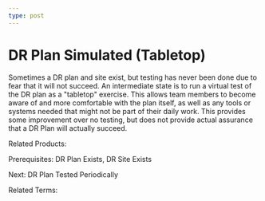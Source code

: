 ```yaml
---
type: post
---
```

# DR Plan Simulated (Tabletop)

Sometimes a DR plan and site exist, but testing has never been done due to fear that it will not succeed.  An intermediate state is to run a virtual test of the DR plan as a "tabletop" exercise.  This allows team members to become aware of and more comfortable with the plan itself, as well as any tools or systems needed that might not be part of their daily work.  This provides some improvement over no testing, but does not provide actual assurance that a DR Plan will actually succeed.

Related Products:

Prerequisites: DR Plan Exists, DR Site Exists

Next: DR Plan Tested Periodically

Related Terms:
